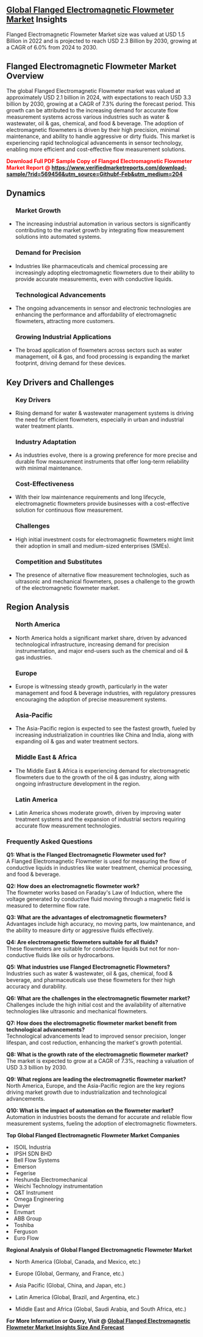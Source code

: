 <h2><a href="https://www.verifiedmarketreports.com/download-sample/?rid=569456&amp;utm_source=Githubf&amp;utm_medium=204" target="_blank">Global Flanged Electromagnetic Flowmeter Market</a> Insights</h2><p>Flanged Electromagnetic Flowmeter Market size was valued at USD 1.5 Billion in 2022 and is projected to reach USD 2.3 Billion by 2030, growing at a CAGR of 6.0% from 2024 to 2030.</p><p> <h2>Flanged Electromagnetic Flowmeter Market Overview</h2> <p>The global Flanged Electromagnetic Flowmeter market was valued at approximately USD 2.1 billion in 2024, with expectations to reach USD 3.3 billion by 2030, growing at a CAGR of 7.3% during the forecast period. This growth can be attributed to the increasing demand for accurate flow measurement systems across various industries such as water & wastewater, oil & gas, chemical, and food & beverage. The adoption of electromagnetic flowmeters is driven by their high precision, minimal maintenance, and ability to handle aggressive or dirty fluids. This market is experiencing rapid technological advancements in sensor technology, enabling more efficient and cost-effective flow measurement solutions.</p> <p><strong><p><span class=""><span style="color: #ff0000;"><strong>Download Full PDF Sample Copy of Flanged Electromagnetic Flowmeter Market Report</strong> @ </span><a href="https://www.verifiedmarketreports.com/download-sample/?rid=569456&amp;utm_source=Githubf-Feb&amp;utm_medium=204" target="_blank">https://www.verifiedmarketreports.com/download-sample/?rid=569456&amp;utm_source=Githubf-Feb&amp;utm_medium=204</a></span></p></strong></p> <h2>Dynamics</h2> <ul> <h3>Market Growth</h3> <li>The increasing industrial automation in various sectors is significantly contributing to the market growth by integrating flow measurement solutions into automated systems.</li> <h3>Demand for Precision</h3> <li>Industries like pharmaceuticals and chemical processing are increasingly adopting electromagnetic flowmeters due to their ability to provide accurate measurements, even with conductive liquids.</li> <h3>Technological Advancements</h3> <li>The ongoing advancements in sensor and electronic technologies are enhancing the performance and affordability of electromagnetic flowmeters, attracting more customers.</li> <h3>Growing Industrial Applications</h3> <li>The broad application of flowmeters across sectors such as water management, oil & gas, and food processing is expanding the market footprint, driving demand for these devices.</li> </ul> <h2>Key Drivers and Challenges</h2> <ul> <h3>Key Drivers</h3> <li>Rising demand for water & wastewater management systems is driving the need for efficient flowmeters, especially in urban and industrial water treatment plants.</li> <h3>Industry Adaptation</h3> <li>As industries evolve, there is a growing preference for more precise and durable flow measurement instruments that offer long-term reliability with minimal maintenance.</li> <h3>Cost-Effectiveness</h3> <li>With their low maintenance requirements and long lifecycle, electromagnetic flowmeters provide businesses with a cost-effective solution for continuous flow measurement.</li> <h3>Challenges</h3> <li>High initial investment costs for electromagnetic flowmeters might limit their adoption in small and medium-sized enterprises (SMEs).</li> <h3>Competition and Substitutes</h3> <li>The presence of alternative flow measurement technologies, such as ultrasonic and mechanical flowmeters, poses a challenge to the growth of the electromagnetic flowmeter market.</li> </ul> <h2>Region Analysis</h2> <ul> <h3>North America</h3> <li>North America holds a significant market share, driven by advanced technological infrastructure, increasing demand for precision instrumentation, and major end-users such as the chemical and oil & gas industries.</li> <h3>Europe</h3> <li>Europe is witnessing steady growth, particularly in the water management and food & beverage industries, with regulatory pressures encouraging the adoption of precise measurement systems.</li> <h3>Asia-Pacific</h3> <li>The Asia-Pacific region is expected to see the fastest growth, fueled by increasing industrialization in countries like China and India, along with expanding oil & gas and water treatment sectors.</li> <h3>Middle East & Africa</h3> <li>The Middle East & Africa is experiencing demand for electromagnetic flowmeters due to the growth of the oil & gas industry, along with ongoing infrastructure development in the region.</li> <h3>Latin America</h3> <li>Latin America shows moderate growth, driven by improving water treatment systems and the expansion of industrial sectors requiring accurate flow measurement technologies.</li> </ul> <h3>Frequently Asked Questions</h3> <p><strong>Q1: What is the Flanged Electromagnetic Flowmeter used for?</strong><br> A Flanged Electromagnetic Flowmeter is used for measuring the flow of conductive liquids in industries like water treatment, chemical processing, and food & beverage.</p> <p><strong>Q2: How does an electromagnetic flowmeter work?</strong><br> The flowmeter works based on Faraday's Law of Induction, where the voltage generated by conductive fluid moving through a magnetic field is measured to determine flow rate.</p> <p><strong>Q3: What are the advantages of electromagnetic flowmeters?</strong><br> Advantages include high accuracy, no moving parts, low maintenance, and the ability to measure dirty or aggressive fluids effectively.</p> <p><strong>Q4: Are electromagnetic flowmeters suitable for all fluids?</strong><br> These flowmeters are suitable for conductive liquids but not for non-conductive fluids like oils or hydrocarbons.</p> <p><strong>Q5: What industries use Flanged Electromagnetic Flowmeters?</strong><br> Industries such as water & wastewater, oil & gas, chemical, food & beverage, and pharmaceuticals use these flowmeters for their high accuracy and durability.</p> <p><strong>Q6: What are the challenges in the electromagnetic flowmeter market?</strong><br> Challenges include the high initial cost and the availability of alternative technologies like ultrasonic and mechanical flowmeters.</p> <p><strong>Q7: How does the electromagnetic flowmeter market benefit from technological advancements?</strong><br> Technological advancements lead to improved sensor precision, longer lifespan, and cost reduction, enhancing the market's growth potential.</p> <p><strong>Q8: What is the growth rate of the electromagnetic flowmeter market?</strong><br> The market is expected to grow at a CAGR of 7.3%, reaching a valuation of USD 3.3 billion by 2030.</p> <p><strong>Q9: What regions are leading the electromagnetic flowmeter market?</strong><br> North America, Europe, and the Asia-Pacific region are the key regions driving market growth due to industrialization and technological advancements.</p> <p><strong>Q10: What is the impact of automation on the flowmeter market?</strong><br> Automation in industries boosts the demand for accurate and reliable flow measurement systems, fueling the adoption of electromagnetic flowmeters.</p> </p><p><strong>Top Global Flanged Electromagnetic Flowmeter Market Companies</strong></p><div data-test-id=""><p><li>ISOIL Industria</li><li> IPSH SDN BHD</li><li> Bell Flow Systems</li><li> Emerson</li><li> Fegerise</li><li> Heshunda Electromechanical</li><li> Weichi Technology instrumentation</li><li> Q&T Instrument</li><li> Omega Engineering</li><li> Dwyer</li><li> Envmart</li><li> ABB Group</li><li> Toshiba</li><li> Ferguson</li><li> Euro Flow</li></p><div><strong>Regional Analysis of&nbsp;Global Flanged Electromagnetic Flowmeter Market</strong></div><ul><li dir="ltr"><p dir="ltr">North America&nbsp;(Global, Canada, and Mexico, etc.)</p></li><li dir="ltr"><p dir="ltr">Europe (Global, Germany, and France, etc.)</p></li><li dir="ltr"><p dir="ltr">Asia Pacific&nbsp;(Global, China, and Japan, etc.)</p></li><li dir="ltr"><p dir="ltr">Latin America&nbsp;(Global, Brazil, and Argentina, etc.)</p></li><li dir="ltr">Middle East and Africa&nbsp;(Global, Saudi Arabia, and South Africa, etc.)</li></ul><p><strong>For More Information or Query, Visit @&nbsp;</strong><strong><a href="https://www.verifiedmarketreports.com/product/flanged-electromagnetic-flowmeter-market/?utm_source=Githubf&amp;utm_medium=204" target="_blank">Global Flanged Electromagnetic Flowmeter Market Insights Size And Forecast</a></strong></p></div>
